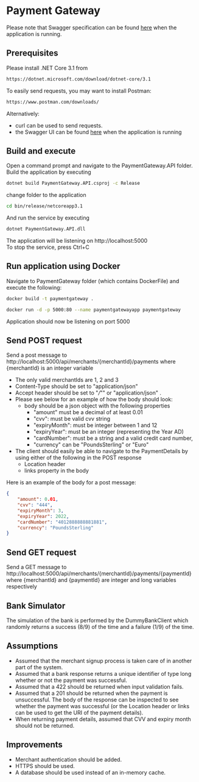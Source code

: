 # Payment Gateway

Please note that Swagger specification can be found [here](http://localhost:5000/swagger/PaymentGatewayOpenApiSpecification/swagger.json) when the application is running.

## Prerequisites
Please install .NET Core 3.1 from 
```bash
https://dotnet.microsoft.com/download/dotnet-core/3.1
```
To easily send requests, you may want to install Postman:
```bash
https://www.postman.com/downloads/
```
Alternatively: 
* curl can be used to send requests.
* the Swagger UI can be found [here](http://localhost:5000/swagger/index.html) when the application is running 

## Build and execute
Open a command prompt and navigate to the PaymentGateway.API folder. Build the application by executing
```bash
dotnet build PaymentGateway.API.csproj -c Release
```
change folder to the application
```bash
cd bin/release/netcoreapp3.1
```
And run the service  by executing
```bash
dotnet PaymentGateway.API.dll
```
The application will be listening on http://localhost:5000  
To stop the service, press Ctrl+C

## Run application using Docker
Navigate to PaymentGateway folder (which contains DockerFile) and execute the following:
```bash
docker build -t paymentgateway .
```
```bash
docker run -d -p 5000:80 --name paymentgatewayapp paymentgateway
```
Application should now be listening on port 5000

## Send POST request  
Send a post message to http://localhost:5000/api/merchants/{merchantId}/payments where {merchantId} is an integer variable
* The only valid merchantIds are 1, 2 and 3
* Content-Type should be set to "application/json"
* Accept header should be set to "*/*"" or "application/json" .
* Please see below for an example of how the body should look:
  * body should be a json object with the following properties
    * "amount" must be a decimal of at least 0.01
    * "cvv": must be valid cvv string
    * "expiryMonth": must be integer between 1 and 12
    * "expiryYear": must be an integer (representing the Year AD)
    * "cardNumber": must be a string and a valid credit card number,
    * "currency" can be "PoundsSterling" or "Euro"
* The client should easily be able to navigate to the PaymentDetails by using either of the following in the POST response
  * Location header
  * links property in the body
  
Here is an example of the body for a post message:
```json
{
    "amount": 0.01,
    "cvv": "444",
    "expiryMonth": 3,
    "expiryYear": 2022,
    "cardNumber": "4012888888881881",
    "currency": "PoundsSterling"
}
```

## Send GET request
Send a GET message to http://localhost:5000/api/merchants/{merchantId}/payments/{paymentId} where {merchantId} and {paymentId} are integer and long variables respectively

## Bank Simulator
The simulation of the bank is performed by the DummyBankClient which randomly returns a success (8/9) of the time and a failure (1/9) of the time.

## Assumptions
* Assumed that the merchant signup process is taken care of in another part of the system. 
* Assumed that a bank response returns a unique identifier of type long whether or not the payment was successful.
* Assumed that a 422 should be returned when input validation fails.
* Assumed that a 201 should be returned when the payment is unsuccessful. The body of the response can be inspected to see whether the payment was successful (or the Location header or links can be used to get the URI of the payment details).
* When returning payment details, assumed that CVV and expiry month should not be returned.

## Improvements
* Merchant authentication should be added.
* HTTPS should be used.
* A database should be used instead of an in-memory cache.
